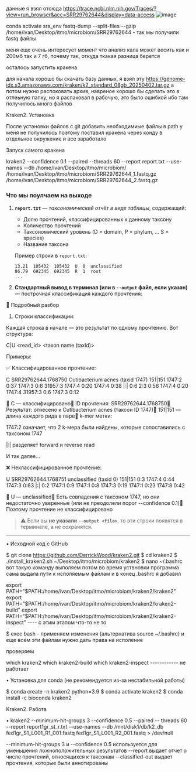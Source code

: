данные я взял отсюда https://trace.ncbi.nlm.nih.gov/Traces/?view=run_browser&acc=SRR29762644&display=data-access
![image](https://github.com/user-attachments/assets/ffba42f3-7a9b-4f1a-a07d-b9c49f4d6d8b)

 
conda activate sra_env
fastq-dump --split-files --gzip /home/ivan/Desktop/itmo/microbiom/SRR29762644 - так мы получили fastq файлы

меня еще очень интересует момент что анализ кала может весить как и 200мб так и 7 гб, почему так, откуда ткакая разница берется 

осталось запустить кракена

для начала хорошо бы скачать базу данных, я взял эту https://genome-idx.s3.amazonaws.com/kraken/k2_standard_08gb_20250402.tar.gz
а потом нужно распоковать архив, навреное хорошо бы сделать это в отлеьную папку, но я распаковал в рабочую, это было ошибкой ибо там получилось много файлов
















Kraken2. Установка

После установки файлов с git добавить необходимиые файлы в path у меня не получилось поэтому поставил кракена через конду в отдельное окружение и все заработало 


Запуск самого кракена

 kraken2 --confidence 0.1 --paired --threads 60 --report report.txt --use-names --db /home/ivan/Desktop/itmo/microbiom/ /home/ivan/Desktop/itmo/microbiom/SRR29762644_1.fastq.gz /home/ivan/Desktop/itmo/microbiom/SRR29762644_2.fastq.gz

### Что мы поулчаем на выходе

1. **`report.txt`** — *таксономический отчёт в виде таблицы*, содержащий:

   * Долю прочтений, классифицированных к данному таксону
   * Количество прочтений
   * Таксономический уровень (D = domain, P = phylum, ... S = species)
   * Название таксона

   Пример строки в `report.txt`:

   ```
   13.21  105432  105432  U  0  unclassified
   86.79  692345  692345  R  1  root
   ...
   ```

2. **Стандартный вывод в терминал (или в `--output` файл, если указан)** — построчная классификация каждого прочтения:

📌 Подробный разбор

1. Строки классификации:

Каждая строка в начале — это результат по одному прочтению. Вот структура:

C|U   <read_id>   <taxon name (taxid)>   <read lengths>   <k-mer hits>

Примеры:

✅ Классифицированное прочтение:

C	SRR29762644.1768750	Cutibacterium acnes (taxid 1747)	151|151	1747:2 0:37 1747:3 0:6 31957:3 1747:4 0:20 1747:4 0:38 |:| 0:6 2:3 0:56 1747:4 0:20 1747:4 31957:3 0:6 1747:3 0:12

🔹 C — классифицировано🔹 ID прочтения: SRR29762644.1768750🔹 Результат: отнесено к Cutibacterium acnes (таксон ID 1747)🔹 151|151 — длина каждого рида в паре🔹 k-mer метки:

1747:2 означает, что 2 k-мера были найдены, которые сопоставились с таксоном 1747

|:| разделяет forward и reverse read

И так далее…

❌ Неклассифицированное прочтение:

U	SRR29762644.1768751	unclassified (taxid 0)	151|151	0:3 1747:4 0:44 1747:3 0:63 |:| 0:2 1747:1 0:9 1747:1 0:8 1747:3 0:19 1747:1 0:23 1747:8 0:42

🔹 U — unclassified🔹 Есть совпадения с таксоном 1747, но они недостаточно уверенные (или не преодолели порог --confidence 0.1)🔹 Поэтому прочтение не классифицировано
> ⚠️ Если вы **не указали `--output <file>`**, то эти строки появятся в терминале, а не сохранятся.

---












• Исходной код с GitHub

$ git clone https://github.com/DerrickWood/kraken2.git
$ cd kraken2
$ ./install_kraken2.sh ~/Desktop/itmo/microbiom/kraken2
$ nano ~/.bashrc
вот такую команду выполяем
потом во время уствновки программа сама выдала пути к исполяемым файлам и в конец .bashrc я добавил 

export PATH="$PATH:/home/ivan/Desktop/itmo/microbiom/kraken2/kraken2"
export PATH="$PATH:/home/ivan/Desktop/itmo/microbiom/kraken2/kraken2-build"
export PATH="$PATH:/home/ivan/Desktop/itmo/microbiom/kraken2/kraken2-inspect" ---- с этим этапом что-то не то 

$ exec bash - применяем изменения (альтернатива source ~/.bashrc)
и еще всем эти файлам нужно дать права на исполение 

проверяем

which kraken2
which kraken2-build
which kraken2-inspect ------------ не работает 

• Установка для conda (не рекомендуется из-за нестабильной работы)

$ conda create -n kraken2 python=3.9
$ conda activate kraken2
$ conda install -c bioconda kraken2

Kraken2. Работа

• kraken2 --minimum-hit-groups 3 --confidence 0.5 --paired --
threads 60 --report report1gr_st_r.txt --use-names --db
/mnt/disk1/db/k2_db fed1gr_S1_L001_R1_001.fastq
fed1gr_S1_L001_R2_001.fastq > /dev/null

--minimum-hit-groups 3 и --confidence 0.5 используется для уменьшения ложноположительных
результатов
--report выдает отчет о числе прочтений, относящихся к таксонам
--classified-out выдает прочтения, которые были аннотированы
